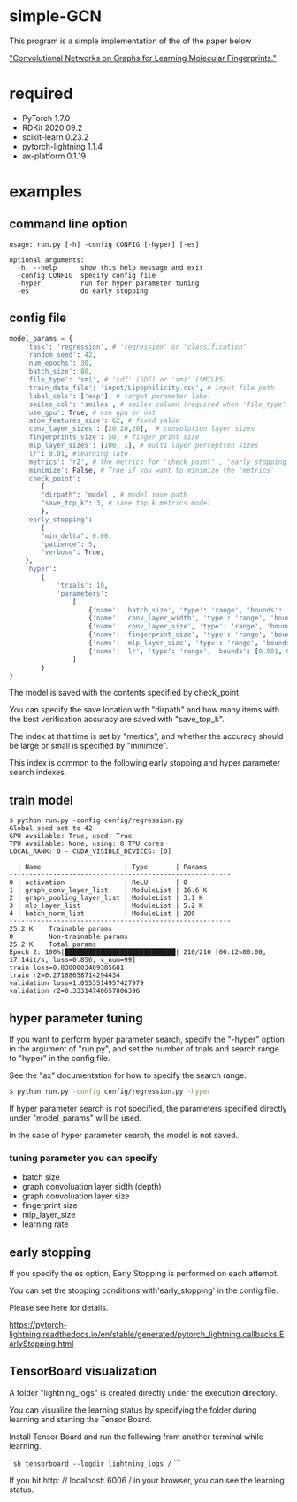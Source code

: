 # simple-GCN

This program is a simple implementation of the of the paper below

["Convolutional Networks on Graphs for Learning Molecular Fingerprints."](https://arxiv.org/pdf/1509.09292.pdf)


# required
- PyTorch 1.7.0
- RDKit 2020.09.2
- scikit-learn 0.23.2
- pytorch-lightning  1.1.4
- ax-platform  0.1.19

# examples
## command line option
```
usage: run.py [-h] -config CONFIG [-hyper] [-es]

optional arguments:
  -h, --help      show this help message and exit
  -config CONFIG  specify config file
  -hyper          run for hyper parameter tuning
  -es             do early stopping
```

## config file
```regression.py
model_params = {
    'task': 'regression', # 'regression' or 'classification'
    'random_seed': 42,
    'num_epochs': 30,
    'batch_size': 80,
    'file_type': 'smi', # 'sdf' (SDF) or 'smi' (SMILES)
    'train_data_file': 'input/Lipophilicity.csv', # input file path
    'label_cols': ['exp'], # target parameter label
    'smiles_col': 'smiles', # smiles column (required when 'file_type' is 'smi')
    'use_gpu': True, # use gpu or not
    'atom_features_size': 62, # fixed value
    'conv_layer_sizes': [20,20,20],  # convolution layer sizes
    'fingerprints_size': 50, # finger print size
    'mlp_layer_sizes': [100, 1], # multi layer perceptron sizes
    'lr': 0.01, #learning late
    'metrics': 'r2', # the metrics for 'check_point' , 'early_stopping', 'hyper'
    'minimize': False, # True if you want to minimize the 'metrics'
    'check_point':
        {
        "dirpath": 'model', # model save path
        "save_top_k": 3, # save top k metrics model
        },
    'early_stopping':
        {
        "min_delta": 0.00,
        "patience": 5,
        "verbose": True,
    },
    'hyper':
        {
            'trials': 10,
            'parameters':
                [
                    {'name': 'batch_size', 'type': 'range', 'bounds': [50, 300], 'value_type': 'int'},
                    {'name': 'conv_layer_width', 'type': 'range', 'bounds': [1, 4], 'value_type': 'int'},
                    {'name': 'conv_layer_size', 'type': 'range', 'bounds': [5, 100], 'value_type': 'int'},
                    {'name': 'fingerprint_size', 'type': 'range', 'bounds': [30, 100], 'value_type': 'int'},
                    {'name': 'mlp_layer_size', 'type': 'range', 'bounds': [30, 100], 'value_type': 'int'},
                    {'name': 'lr', 'type': 'range', 'bounds': [0.001, 0.1], 'value_type': 'float'},
                ]
        }
}
```

The model is saved with the contents specified by check_point.

You can specify the save location with "dirpath" and how many items with the best verification accuracy are saved with "save_top_k".

The index at that time is set by "mertics", and whether the accuracy should be large or small is specified by "minimize".

This index is common to the following early stopping and hyper parameter search indexes.

## train model

```
$ python run.py -config config/regression.py
Global seed set to 42
GPU available: True, used: True
TPU available: None, using: 0 TPU cores
LOCAL_RANK: 0 - CUDA_VISIBLE_DEVICES: [0]

  | Name                     | Type       | Params
--------------------------------------------------------
0 | activation               | ReLU       | 0
1 | graph_conv_layer_list    | ModuleList | 16.6 K
2 | graph_pooling_layer_list | ModuleList | 3.1 K
3 | mlp_layer_list           | ModuleList | 5.2 K
4 | batch_norm_list          | ModuleList | 200
--------------------------------------------------------
25.2 K    Trainable params
0         Non-trainable params
25.2 K    Total params
Epoch 2: 100%|████████████████████████████| 210/210 [00:12<00:00, 17.14it/s, loss=0.856, v_num=99]
train loss=0.8300003409385681
train r2=0.27188658714294434
validation loss=1.0553514957427979
validation r2=0.33314740657806396

```

## hyper parameter tuning
If you want to perform hyper parameter search, specify the "-hyper" option in the argument of "run.py",
and set the number of trials and search range to "hyper" in the config file.

See the "ax" documentation for how to specify the search range.

```sh
$ python run.py -config config/regression.py -hyper
```

If hyper parameter search is not specified, the parameters specified directly under "model_params" will be used.

In the case of hyper parameter search, the model is not saved.

### tuning parameter you can specify

- batch size
- graph convoluation layer sidth (depth)
- graph convoluation layer size
- fingerprint size
- mlp_layer_size
- learning rate

## early stopping
If you specify the es option, Early Stopping is performed on each attempt.

You can set the stopping conditions with'early_stopping' in the config file.

Please see here for details.

https://pytorch-lightning.readthedocs.io/en/stable/generated/pytorch_lightning.callbacks.EarlyStopping.html


## TensorBoard visualization
A folder "lightning_logs" is created directly under the execution directory.

You can visualize the learning status by specifying the folder during learning and starting the Tensor Board.

Install Tensor Board and run the following from another terminal while learning.

`` `sh
tensorboard --logdir lightning_logs /
`` ```

If you hit http: // localhost: 6006 / in your browser, you can see the learning status.


